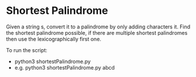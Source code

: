 # Shortest Palindrome

Given a string s, convert it to a palindrome by only adding characters it.
Find the shortest palindrome possible, if there are multiple shortest palindromes then use the lexicographically first one.

To run the script:
- python3 shortestPalindrome.py <string>
- e.g. python3 shortestPalindrome.py abcd
